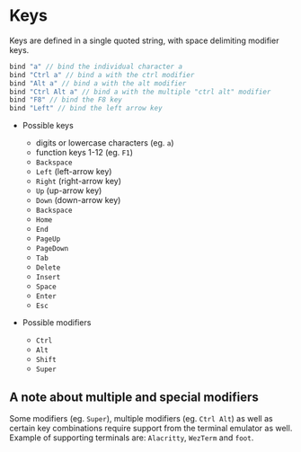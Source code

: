 # Keys
Keys are defined in a single quoted string, with space delimiting modifier keys.
```javascript
bind "a" // bind the individual character a
bind "Ctrl a" // bind a with the ctrl modifier
bind "Alt a" // bind a with the alt modifier
bind "Ctrl Alt a" // bind a with the multiple "ctrl alt" modifier
bind "F8" // bind the F8 key
bind "Left" // bind the left arrow key
```

* Possible keys
  - digits or lowercase characters (eg. `a`)
  - function keys 1-12 (eg. `F1`)
  - `Backspace`
  - `Left` (left-arrow key)
  - `Right` (right-arrow key)
  - `Up` (up-arrow key)
  - `Down` (down-arrow key)
  - `Backspace`
  - `Home`
  - `End`
  - `PageUp`
  - `PageDown`
  - `Tab`
  - `Delete`
  - `Insert`
  - `Space`
  - `Enter`
  - `Esc`

* Possible modifiers
  - `Ctrl`
  - `Alt`
  - `Shift`
  - `Super`

## A note about multiple and special modifiers
Some modifiers (eg. `Super`), multiple modifiers (eg. `Ctrl Alt`) as well as certain key combinations require support from the terminal emulator as well. Example of supporting terminals are: `Alacritty`, `WezTerm` and `foot`.
